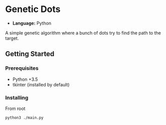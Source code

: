 # Genetic Dots

- **Language:** Python

A simple genetic algorithm where a bunch of dots try to find the path to the target.

## Getting Started


### Prerequisites

- Python +3.5
- tkinter (installed by default)

### Installing


From root

```
python3 ./main.py
```
